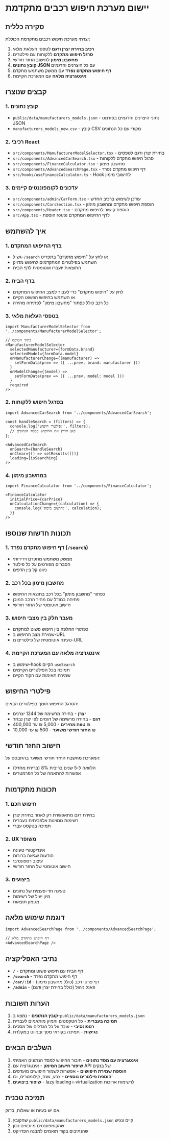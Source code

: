 # יישום מערכת חיפוש רכבים מתקדמת

## סקירה כללית

יצרתי מערכת חיפוש רכבים מתקדמת הכוללת:

1. **רכיב בחירת יצרן ודגם** לטפסי העלאת מלאי
2. **סרגל חיפוש מתקדם** ללקוחות עם פילטרים
3. **מחשבון מימון** לחישוב החזר חודשי
4. **קובץ נתונים JSON** עם כל היצרנים והדגמים
5. **דף חיפוש מתקדם נפרד** עם ממשק משתמש מתקדם
6. **אינטגרציה מלאה** עם המערכת הקיימת

## קבצים שנוצרו

### 1. קובץ נתונים
- `public/data/manufacturers_models.json` - נתוני היצרנים והדגמים בפורמט JSON
- `manufacturers_models_new.csv` - קובץ CSV מקורי עם כל הנתונים

### 2. רכיבי React
- `src/components/ManufacturerModelSelector.tsx` - בחירת יצרן ודגם לטפסים
- `src/components/AdvancedCarSearch.tsx` - סרגל חיפוש מתקדם ללקוחות
- `src/components/FinanceCalculator.tsx` - מחשבון מימון
- `src/components/AdvancedSearchPage.tsx` - דף חיפוש מתקדם נפרד
- `src/hooks/useFinanceCalculator.ts` - Hook לחישובי מימון

### 3. עדכונים לקומפוננטים קיימים
- `src/components/admin/CarForm.tsx` - עודכן לשימוש ברכיב החדש
- `src/components/CarsSection.tsx` - הוספת חיפוש מתקדם ומחשבון מימון
- `src/components/Header.tsx` - הוספת קישור לחיפוש מתקדם
- `src/App.tsx` - הוספת route לדף החיפוש המתקדם

## איך להשתמש

### 1. בדף החיפוש המתקדם
- גש ל-`/search` או לחץ על "חיפוש מתקדם" בתפריט
- השתמש בפילטרים המתקדמים לחיפוש מדויק
- התוצאות יועברו אוטומטית לדף הבית

### 2. בדף הבית
- לחץ על "חיפוש מתקדם" כדי לעבור למצב החיפוש המתקדם
- או השתמש בחיפוש הפשוט הקיים
- כל רכב כולל כפתור "מחשבון מימון" לפתיחה מהירה

### 3. בטפסי העלאת מלאי

```tsx
import ManufacturerModelSelector from '../components/ManufacturerModelSelector';

// בתוך הטופס
<ManufacturerModelSelector
  selectedManufacturer={formData.brand}
  selectedModel={formData.model}
  onManufacturerChange={(manufacturer) => 
    setFormData(prev => ({ ...prev, brand: manufacturer }))
  }
  onModelChange={(model) => 
    setFormData(prev => ({ ...prev, model: model }))
  }
  required
/>
```

### 2. בסרגל חיפוש ללקוחות

```tsx
import AdvancedCarSearch from '../components/AdvancedCarSearch';

const handleSearch = (filters) => {
  console.log('פילטרי חיפוש:', filters);
  // כאן תריץ את החיפוש במסד הנתונים
};

<AdvancedCarSearch
  onSearch={handleSearch}
  onClear={() => setResults([])}
  loading={isSearching}
/>
```

### 4. במחשבון מימון

```tsx
import FinanceCalculator from '../components/FinanceCalculator';

<FinanceCalculator
  initialPrice={carPrice}
  onCalculationChange={(calculation) => {
    console.log('חישוב מימון:', calculation);
  }}
/>
```

## תכונות חדשות שנוספו

### 1. דף חיפוש מתקדם נפרד (`/search`)
- ממשק משתמש מתקדם וידידותי
- הסברים מפורטים על כל פילטר
- ניווט קל בין הדפים

### 2. מחשבון מימון בכל רכב
- כפתור "מחשבון מימון" בכל רכב בתוצאות החיפוש
- פתיחה במודל עם מחיר הרכב המוכן
- חישוב אוטומטי של החזר חודשי

### 3. מעבר חלק בין מצבי חיפוש
- כפתורי החלפה בין חיפוש פשוט למתקדם
- שמירת מצב החיפוש ב-URL
- טעינה אוטומטית של פילטרים מ-URL

### 4. אינטגרציה מלאה עם המערכת הקיימת
- שימוש ב-hook הקיים `useSearch`
- תמיכה בכל הפילטרים הקיימים
- שמירת תאימות עם הקוד הקיים

## פילטרי החיפוש

הסרגל החיפוש תומך בפילטרים הבאים:

- **יצרן** - בחירה מרשימה של 1244 יצרנים
- **דגם** - בחירה מרשימה של דגמים לפי יצרן נבחר
- **טווח מחירים** - 5,000 ₪ עד 400,000 ₪
- **החזר חודשי משוער** - 500 ₪ עד 10,000 ₪

## חישוב החזר חודשי

המערכת מחשבת החזר חודשי משוער בהתבסס על:
- הלוואה ל-5 שנים בריבית 8% (ברירת מחדל)
- אפשרות להתאמה של כל הפרמטרים

## תכונות מתקדמות

### 1. חיפוש חכם
- בחירת דגם מתאפשרת רק לאחר בחירת יצרן
- רשימות ממוינות אלפביתית בעברית
- תמיכה בטקסט עברי

### 2. UX משופר
- אינדיקטורי טעינה
- הודעות שגיאה ברורות
- עיצוב רספונסיבי
- חישוב אוטומטי של החזר חודשי

### 3. ביצועים
- טעינה חד-פעמית של נתונים
- מיון יעיל של רשימות
- מטמון תוצאות

## דוגמת שימוש מלאה

```tsx
import AdvancedSearchPage from '../components/AdvancedSearchPage';

// דף חיפוש מתקדם מלא
<AdvancedSearchPage />
```

## נתיבי האפליקציה

- **`/`** - דף הבית עם חיפוש פשוט ומתקדם
- **`/search`** - דף חיפוש מתקדם נפרד
- **`/car/:id`** - דף פרטי רכב (כולל מחשבון מימון)
- **`/admin`** - פאנל ניהול (כולל בחירת יצרן ודגם)

## הערות חשובות

1. **קובץ הנתונים** - נמצא ב-`public/data/manufacturers_models.json`
2. **תמיכה בעברית** - כל הטקסטים והמיון מותאמים לעברית
3. **רספונסיבי** - עובד על כל הגדלים של מסכים
4. **נגישות** - תמיכה בקוראי מסך ובניווט במקלדת

## השלבים הבאים

1. **אינטגרציה עם מסד נתונים** - חיבור החיפוש למסד הנתונים האמיתי
2. **שיפור חישוב המימון** - אינטגרציה עם API של בנקים
3. **הוספת שמירת חיפושים** - אפשרות לשמור חיפושים מועדפים
4. **הוספת פילטרים נוספים** - צבע, שנה, קילומטרים, וכו'
5. **שיפור ביצועים** - lazy loading ו-virtualization לרשימות ארוכות

## תמיכה טכנית

אם יש בעיות או שאלות, בדוק:
1. שהקובץ `public/data/manufacturers_models.json` קיים ונגיש
2. שהקומפוננטים מיובאים נכון
3. שהנתיבים בקוד תואמים למבנה הפרויקט
